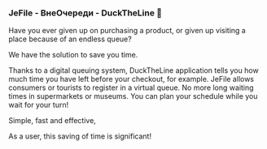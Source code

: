 ### JeFile - ВнеОчереди - DuckTheLine  👋

Have you ever given up on purchasing a product, or given up visiting a place because of an endless queue?

We have the solution to save you time.

Thanks to a digital queuing system, DuckTheLine application tells you how much time you have left before your checkout, for example. JeFile allows consumers or tourists to register in a virtual queue. No more long waiting times in supermarkets or museums. You can plan your schedule while you wait for your turn!

Simple, fast and effective,

As a user, this saving of time is significant!
